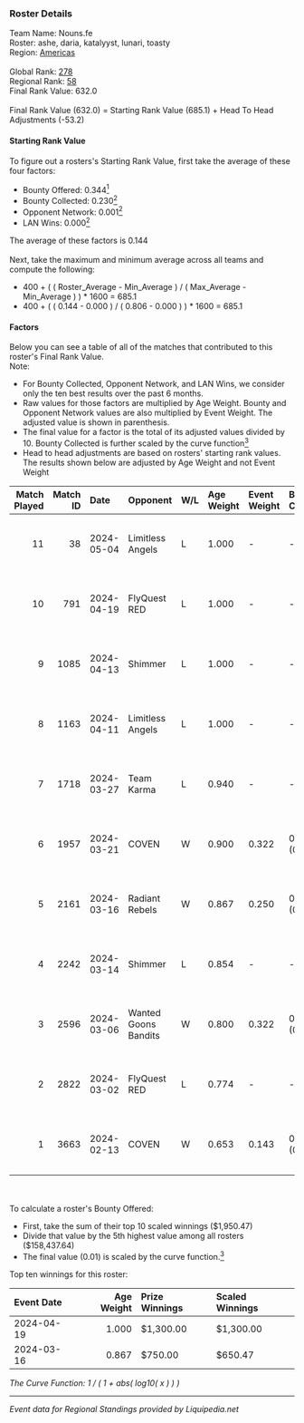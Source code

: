 ### Roster Details<br />
Team Name: Nouns.fe<br />
Roster: ashe, daria, katalyyst, lunari, toasty<br />
Region: [Americas]( ../standings_americas.md)<br />
<br />
Global Rank: [278](../standings_global.md)<br />
Regional Rank: [58]( ../standings_americas.md)<br />
Final Rank Value:  632.0<br />
<br />
Final Rank Value (632.0) = Starting Rank Value (685.1) + Head To Head Adjustments (-53.2)<br />

#### Starting Rank Value<br />
To figure out a rosters's Starting Rank Value, first take the average of these four factors:<br />
- Bounty Offered: 0.344[<sup>1</sup>](#table2)
- Bounty Collected: 0.230[<sup>2</sup>](#table1)
- Opponent Network: 0.001[<sup>2</sup>](#table1)
- LAN Wins: 0.000[<sup>2</sup>](#table1)

The average of these factors is 0.144<br />
<br />
Next, take the maximum and minimum average across all teams and compute the following:<br />
- 400 + ( ( Roster_Average - Min_Average ) / ( Max_Average - Min_Average ) ) * 1600 = 685.1
- 400 + ( ( 0.144 - 0.000 ) / ( 0.806 - 0.000 ) ) * 1600 = 685.1


#### Factors<br />
Below you can see a table of all of the matches that contributed to this roster's Final Rank Value.<br />
Note:<br />

- For Bounty Collected, Opponent Network, and LAN Wins, we consider only the ten best results over the past 6 months.
- Raw values for those factors are multiplied by Age Weight. Bounty and Opponent Network values are also multiplied by Event Weight. The adjusted value is shown in parenthesis.
- The final value for a factor is the total of its adjusted values divided by 10. Bounty Collected is further scaled by the curve function[<sup>3</sup>](#curveFunction)
- Head to head adjustments are based on rosters' starting rank values. The results shown below are adjusted by Age Weight and not Event Weight
<span id="table1"></span><br />


| Match Played | Match ID | Date       | Opponent             | W/L | Age Weight | Event Weight | Bounty Collected | Opponent Network | LAN Wins  | H2H Adj. | Roster                                   |
| -: | -: | :- | :- | :- | :- | :- | :- | :- | :- | -: | :- |
|           11 |       38 | 2024-05-04 | Limitless Angels     | L   | 1.000      | -            | -                | -                | -         |   -15.33 | ashe, daria, katalyyst, lunari, toasty   |
|           10 |      791 | 2024-04-19 | FlyQuest RED         | L   | 1.000      | -            | -                | -                | -         |    -8.69 | ashe, jesscas, katalyyst, lunari, tokkis |
|            9 |     1085 | 2024-04-13 | Shimmer              | L   | 1.000      | -            | -                | -                | -         |   -10.53 | ashe, katalyyst, Knopk@, lunari, toasty  |
|            8 |     1163 | 2024-04-11 | Limitless Angels     | L   | 1.000      | -            | -                | -                | -         |   -15.28 | ashe, jesscas, katalyyst, lunari, tokkis |
|            7 |     1718 | 2024-03-27 | Team Karma           | L   | 0.940      | -            | -                | -                | -         |   -14.85 | ashe, jesscas, katalyyst, lunari, tokkis |
|            6 |     1957 | 2024-03-21 | COVEN                | W   | 0.900      | 0.322        | 0.006 (0.002)    | 0.000 (0.000)    | 0 (0.000) |     8.39 | ashe, jesscas, katalyyst, lunari, tokkis |
|            5 |     2161 | 2024-03-16 | Radiant Rebels       | W   | 0.867      | 0.250        | 0.001 (0.000)    | 0.000 (0.000)    | 0 (0.000) |     7.79 | ashe, jesscas, katalyyst, lunari, Rice   |
|            4 |     2242 | 2024-03-14 | Shimmer              | L   | 0.854      | -            | -                | -                | -         |   -12.09 | ashe, jesscas, katalyyst, lunari, tokkis |
|            3 |     2596 | 2024-03-06 | Wanted Goons Bandits | W   | 0.800      | 0.322        | 0.007 (0.002)    | 0.038 (0.010)    | 0 (0.000) |    11.33 | ashe, jesscas, katalyyst, lunari, tokkis |
|            2 |     2822 | 2024-03-02 | FlyQuest RED         | L   | 0.774      | -            | -                | -                | -         |   -10.49 | ashe, jesscas, katalyyst, lunari, Rice   |
|            1 |     3663 | 2024-02-13 | COVEN                | W   | 0.653      | 0.143        | 0.006 (0.001)    | 0.000 (0.000)    | 0 (0.000) |     6.59 | ashe, jesscas, katalyyst, lunari, Rice   |

<br />
<span id="table2"></span><br />
To calculate a roster's Bounty Offered:<br />

- First, take the sum of their top 10 scaled winnings ($1,950.47)
- Divide that value by the 5th highest value among all rosters ($158,437.64)
- The final value (0.01) is scaled by the curve function.[<sup>3</sup>](#curveFunction)

Top ten winnings for this roster:<br />

| Event Date | Age Weight | Prize Winnings | Scaled Winnings |
| :- | -: | :- | :- |
| 2024-04-19 |      1.000 | $1,300.00      | $1,300.00       |
| 2024-03-16 |      0.867 | $750.00        | $650.47         |


<span id="curveFunction"></span>_The Curve Function: 1 / ( 1 + abs( log10( x ) ) )_<br />

---
_Event data for Regional Standings provided by Liquipedia.net_<br />
